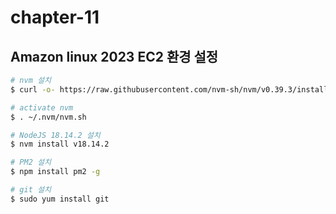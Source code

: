 # chapter-11

## Amazon linux 2023 EC2 환경 설정

```bash
# nvm 설치
$ curl -o- https://raw.githubusercontent.com/nvm-sh/nvm/v0.39.3/install.sh | bash

# activate nvm
$ . ~/.nvm/nvm.sh

# NodeJS 18.14.2 설치
$ nvm install v18.14.2

# PM2 설치
$ npm install pm2 -g

# git 설치
$ sudo yum install git


```
